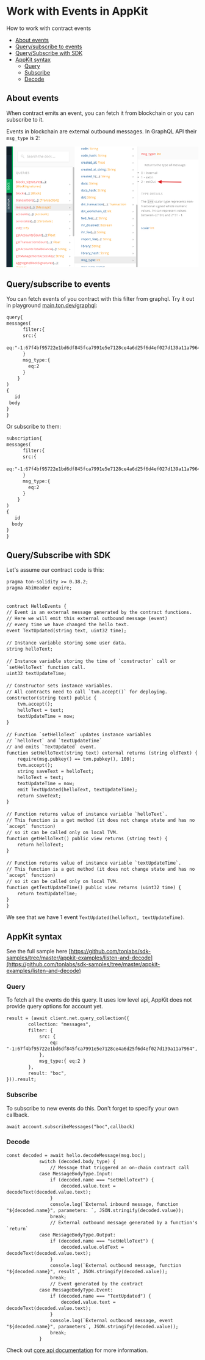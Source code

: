 # Work with Events in AppKit

How to work with contract events

* [About events](4_work_with_events_in_appkit.md#about-events)
* [Query/subscribe to events](4_work_with_events_in_appkit.md#querysubscribe-to-events)
* [Query/Subscribe with SDK](4_work_with_events_in_appkit.md#querysubscribe-with-sdk)
* [AppKit syntax](4_work_with_events_in_appkit.md#appkit-syntax)
  * [Query](4_work_with_events_in_appkit.md#query)
  * [Subscribe](4_work_with_events_in_appkit.md#subscribe)
  * [Decode](4_work_with_events_in_appkit.md#decode)

## About events

When contract emits an event, you can fetch it from blockchain or you can subscribe to it.

Events in blockchain are external outbound messages. In GraphQL API their `msg_type` is 2:

![scr1.jpg](scr1.jpg)

## Query/subscribe to events

You can fetch events of you contract with this filter from graphql. Try it out in playground [main.ton.dev/graphql](https://main.ton.dev/graphql):

```text
query{
messages(
      filter:{ 
      src:{
        eq:"-1:67f4bf95722e1bd6df845fca7991e5e7128ce4a6d25f6d4ef027d139a11a7964"
      }
      msg_type:{
        eq:2
      }
    }
)
{
   id
 body
}
}
```

Or subscribe to them:

```text
subscription{
messages(
      filter:{ 
      src:{
        eq:"-1:67f4bf95722e1bd6df845fca7991e5e7128ce4a6d25f6d4ef027d139a11a7964"
      }
      msg_type:{
        eq:2
      }
    }
)
{
   id
  body
}
}
```

## Query/Subscribe with SDK

Let's assume our contract code is this:

```text
pragma ton-solidity >= 0.38.2;
pragma AbiHeader expire;


contract HelloEvents {
// Event is an external message generated by the contract functions.
// Here we will emit this external outbound message (event)
// every time we have changed the hello text.
event TextUpdated(string text, uint32 time);

// Instance variable storing some user data.
string helloText;

// Instance variable storing the time of `constructor` call or `setHelloText` function call.
uint32 textUpdateTime;

// Constructor sets instance variables.
// All contracts need to call `tvm.accept()` for deploying.
constructor(string text) public {
    tvm.accept();
    helloText = text;
    textUpdateTime = now;
}

// Function `setHelloText` updates instance variables
// `helloText` and `textUpdateTime` 
// and emits `TextUpdated` event.
function setHelloText(string text) external returns (string oldText) {
    require(msg.pubkey() == tvm.pubkey(), 100);
    tvm.accept();
    string saveText = helloText;
    helloText = text;
    textUpdateTime = now;
    emit TextUpdated(helloText, textUpdateTime);
    return saveText;
}

// Function returns value of instance variable `helloText`.
// This function is a get method (it does not change state and has no `accept` function)
// so it can be called only on local TVM.
function getHelloText() public view returns (string text) {
    return helloText;
}

// Function returns value of instance variable `textUpdateTime`.
// This function is a get method (it does not change state and has no `accept` function)
// so it can be called only on local TVM.
function getTextUpdateTime() public view returns (uint32 time) {
    return textUpdateTime;
}
}
```

We see that we have 1 event `TextUpdated(helloText, textUpdateTime)`.

## AppKit syntax

See the full sample here [https://github.com/tonlabs/sdk-samples/tree/master/appkit-examples/listen-and-decode](https://github.com/tonlabs/sdk-samples/tree/master/appkit-examples/listen-and-decode)

### Query

To fetch all the events do this query. It uses low level api, AppKit does not provide query options for account yet.

```text
result = (await client.net.query_collection({
        collection: "messages",
        filter: {
            src: {
                eq: "-1:67f4bf95722e1bd6df845fca7991e5e7128ce4a6d25f6d4ef027d139a11a7964",
            },
            msg_type:{ eq:2 }
        },
        result: "boc",
})).result;
```

### Subscribe

To subscribe to new events do this. Don't forget to specify your own callback.

```text
await account.subscribeMessages("boc",callback)
```

### Decode

```text
const decoded = await hello.decodeMessage(msg.boc);
            switch (decoded.body_type) {
                // Message that triggered an on-chain contract call
            case MessageBodyType.Input:
                if (decoded.name === "setHelloText") {
                    decoded.value.text = decodeText(decoded.value.text);
                }
                console.log(`External inbound message, function "${decoded.name}", parameters: `, JSON.stringify(decoded.value));
                break;
                // External outbound message generated by a function's `return`
            case MessageBodyType.Output:
                if (decoded.name === "setHelloText") {
                    decoded.value.oldText = decodeText(decoded.value.text);
                }
                console.log(`External outbound message, function "${decoded.name}", result`, JSON.stringify(decoded.value));
                break;
                // Event generated by the contract
            case MessageBodyType.Event:
                if (decoded.name === "TextUpdated") {
                    decoded.value.text = decodeText(decoded.value.text);
                }
                console.log(`External outbound message, event "${decoded.name}", parameters`, JSON.stringify(decoded.value));
                break;
            }
```

Check out [core api documentation](https://github.com/tonlabs/TON-SDK/blob/master/guides/work_with_contracts/6_work_with_events.md) for more information.

